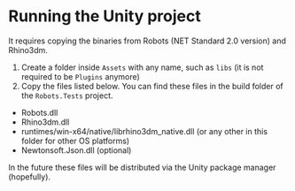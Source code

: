 # Running the Unity project

It requires copying the binaries from Robots (NET Standard 2.0 version) and Rhino3dm.

1. Create a folder inside `Assets` with any name, such as `libs` (it is not required to be `Plugins` anymore)
1. Copy the files listed below. You can find these files in the build folder of the `Robots.Tests` project.
- Robots.dll
- Rhino3dm.dll
- runtimes/win-x64/native/librhino3dm_native.dll (or any other in this folder for other OS platforms)
- Newtonsoft.Json.dll (optional)

In the future these files will be distributed via the Unity package manager (hopefully).
